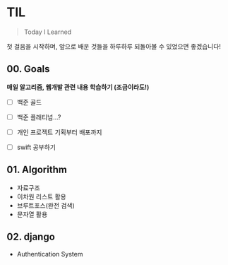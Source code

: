 # TIL

> Today I Learned

첫 걸음을 시작하며, 앞으로 배운 것들을 하루하루 되돌아볼 수 있었으면 좋겠습니다!

## 00. Goals

**매일 알고리즘, 웹개발 관련 내용 학습하기 (조금이라도!)**

- [ ] 백준 골드

- [ ] 백준 플래티넘...?

- [ ] 개인 프로젝트 기획부터 배포까지

- [ ] swift 공부하기



## 01. Algorithm

- 자료구조
- 이차원 리스트 활용
- 브루트포스(완전 검색)
- 문자열 활용



## 02. django

- Authentication System

